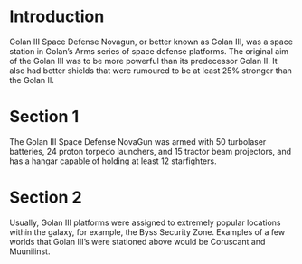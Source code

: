 # Introduction

Golan III Space Defense Novagun, or better known as Golan III, was a space station in Golan’s Arms series of space defense platforms.
The original aim of the Golan III was to be more powerful than its predecessor Golan II.
It also had better shields that were rumoured to be at least 25% stronger than the Golan II.

# Section 1

The Golan III Space Defense NovaGun was armed with 50 turbolaser batteries, 24 proton torpedo launchers, and 15 tractor beam projectors, and has a hangar capable of holding at least 12 starfighters.

# Section 2

Usually, Golan III platforms were assigned to extremely popular locations within the galaxy, for example, the Byss Security Zone.
Examples of a few worlds that Golan III’s were stationed above would be Coruscant and Muunilinst.
